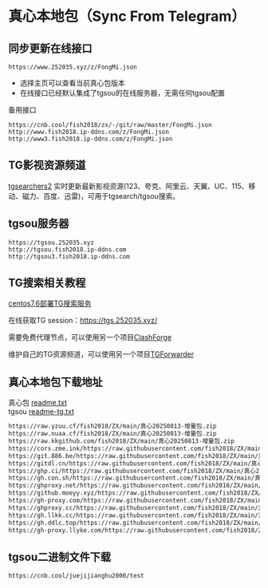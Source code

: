# 真心本地包（Sync From Telegram）

## 同步更新在线接口
```
https://www.252035.xyz/z/FongMi.json
```
- 选择主页可以查看当前真心包版本  
- 在线接口已经默认集成了tgsou的在线服务器，无需任何tgsou配置

备用接口
```
https://cnb.cool/fish2018/zx/-/git/raw/master/FongMi.json
http://www.fish2018.ip-ddns.com/z/FongMi.json
http://www3.fish2018.ip-ddns.com/z/FongMi.json
```
## TG影视资源频道
[tgsearchers2](https://t.me/s/tgsearchers2) 实时更新最新影视资源(123、夸克、阿里云、天翼、UC、115、移动、磁力、百度、迅雷)，可用于tgsearch/tgsou搜索。

## tgsou服务器
```
https://tgsou.252035.xyz
http://tgsou.fish2018.ip-ddns.com
http://tgsou3.fish2018.ip-ddns.com
```


## TG搜索相关教程

[centos7.6部署TG搜索服务](https://github.com/fish2018/lib/blob/main/教程/centos7.6部署TG搜索服务.md)  

在线获取TG session：https://tgs.252035.xyz/  

需要免费代理节点，可以使用另一个项目[ClashForge](https://github.com/fish2018/ClashForge)  

维护自己的TG资源频道，可以使用另一个项目[TGForwarder](https://github.com/fish2018/TGForwarder)  


## 真心本地包下载地址
真心包 [readme.txt](https://www.252035.xyz/z/readme.txt)    
tgsou [readme-tg.txt](https://www.252035.xyz/z/readme-tg.txt)  

```bash
https://raw.yzuu.cf/fish2018/ZX/main/真心20250813-增量包.zip
https://raw.nuaa.cf/fish2018/ZX/main/真心20250813-增量包.zip
https://raw.kkgithub.com/fish2018/ZX/main/真心20250813-增量包.zip
https://cors.zme.ink/https://raw.githubusercontent.com/fish2018/ZX/main/真心20250813-增量包.zip
https://git.886.be/https://raw.githubusercontent.com/fish2018/ZX/main/真心20250813-增量包.zip
https://gitdl.cn/https://raw.githubusercontent.com/fish2018/ZX/main/真心20250813-增量包.zip
https://ghp.ci/https://raw.githubusercontent.com/fish2018/ZX/main/真心20250813-增量包.zip
https://gh.con.sh/https://raw.githubusercontent.com/fish2018/ZX/main/真心20250813-增量包.zip
https://ghproxy.net/https://raw.githubusercontent.com/fish2018/ZX/main/真心20250813-增量包.zip
https://github.moeyy.xyz/https://raw.githubusercontent.com/fish2018/ZX/main/真心20250813-增量包.zip
https://gh-proxy.com/https://raw.githubusercontent.com/fish2018/ZX/main/真心20250813-增量包.zip
https://ghproxy.cc/https://raw.githubusercontent.com/fish2018/ZX/main/真心20250813-增量包.zip
https://gh.llkk.cc/https://raw.githubusercontent.com/fish2018/ZX/main/真心20250813-增量包.zip
https://gh.ddlc.top/https://raw.githubusercontent.com/fish2018/ZX/main/真心20250813-增量包.zip
https://gh-proxy.llyke.com/https://raw.githubusercontent.com/fish2018/ZX/main/真心20250813-增量包.zip
```

## tgsou二进制文件下载
```
https://cnb.cool/juejijianghu2000/test
```
